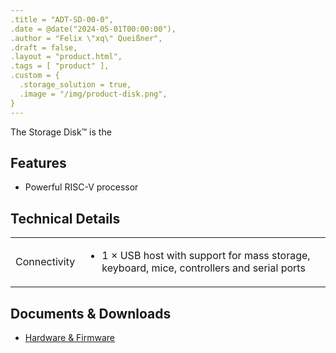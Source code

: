 ```yaml
---
.title = "ADT-SD-00-0",
.date = @date("2024-05-01T00:00:00"),
.author = "Felix \"xq\" Queißner",
.draft = false,
.layout = "product.html",
.tags = [ "product" ],
.custom = {
  .storage_solution = true,
  .image = "/img/product-disk.png",
}
---
```

<p>The Storage&nbsp;Disk™ is the </p>

<h2>Features</h2>

<ul>
  <li>Powerful RISC-V processor</li>
</ul>

<h2>Technical Details</h2>

<table class="tech-details">
  <tr>
    <td>Connectivity</td>
    <td>
      <ul>
        <li>1 × USB host with support for mass storage, keyboard, mice, controllers and serial ports</li>
      </ul>
    </td>
  </tr>
</table>

<h2>Documents &amp; Downloads</h2>

<ul>
  <li><a href="https://git.random-projects.net/Ashet-Technologies/ACT-HC" target="_blank">Hardware &amp; Firmware</a>
  </li>
</ul>
